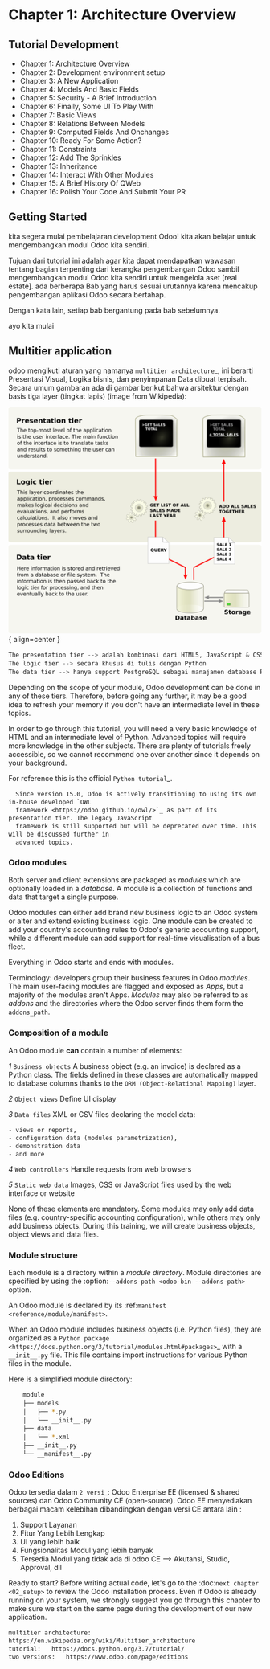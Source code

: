 # Chapter 1: Architecture Overview

## Tutorial Development

* Chapter 1: Architecture Overview
* Chapter 2: Development environment setup
* Chapter 3: A New Application
* Chapter 4: Models And Basic Fields
* Chapter 5: Security - A Brief Introduction
* Chapter 6: Finally, Some UI To Play With
* Chapter 7: Basic Views
* Chapter 8: Relations Between Models
* Chapter 9: Computed Fields And Onchanges
* Chapter 10: Ready For Some Action?
* Chapter 11: Constraints
* Chapter 12: Add The Sprinkles
* Chapter 13: Inheritance
* Chapter 14: Interact With Other Modules
* Chapter 15: A Brief History Of QWeb
* Chapter 16: Polish Your Code And Submit Your PR

## Getting Started

kita segera mulai pembelajaran development Odoo! kita akan belajar untuk mengembangkan modul Odoo kita sendiri.

Tujuan dari tutorial ini adalah agar kita dapat mendapatkan wawasan tentang bagian terpenting dari kerangka pengembangan Odoo sambil mengembangkan modul Odoo kita sendiri untuk mengelola aset [real estate]. ada berberapa Bab yang harus sesuai urutannya karena mencakup pengembangan aplikasi Odoo secara bertahap.

Dengan kata lain, setiap bab bergantung pada bab sebelumnya.

ayo kita mulai


## Multitier application


odoo mengikuti aturan yang namanya `multitier architecture`_, ini berarti Presentasi Visual, Logika bisnis, dan penyimpanan Data dibuat terpisah. Secara umum gambaran ada di gambar berikut bahwa arsitektur dengan basis tiga layer (tingkat lapis)
(image from Wikipedia):

![Three-tier architecture](01_architecture/three_tier.svg) { align=center }

``` py linenums="1"
The presentation tier --> adalah kombinasi dari HTML5, JavaScript & CSS.
The logic tier --> secara khusus di tulis dengan Python
The data tier --> hanya support PostgreSQL sebagai manajamen database RDBMS.
```

Depending on the scope of your module, Odoo development can be done in any of these tiers.
Therefore, before going any further, it may be a good idea to refresh your memory if you don't have
an intermediate level in these topics.

In order to go through this tutorial, you will need a very basic knowledge of HTML and an intermediate
level of Python. Advanced topics will require more knowledge in the other subjects. There are
plenty of tutorials freely accessible, so we cannot recommend one over another since it depends
on your background.

For reference this is the official `Python tutorial`_.

```Catatan
  Since version 15.0, Odoo is actively transitioning to using its own in-house developed `OWL
  framework <https://odoo.github.io/owl/>`_ as part of its presentation tier. The legacy JavaScript
  framework is still supported but will be deprecated over time. This will be discussed further in
  advanced topics.
```
### Odoo modules

Both server and client extensions are packaged as *modules* which are
optionally loaded in a *database*. A module is a collection of functions and data that target a
single purpose.

Odoo modules can either add brand new business logic to an Odoo system or
alter and extend existing business logic. One module can be created to add your
country's accounting rules to Odoo's generic accounting support, while
a different module can add support for real-time visualisation of a bus fleet.

Everything in Odoo starts and ends with modules.

Terminology: developers group their business features in Odoo *modules*. The main user-facing
modules are flagged and exposed as *Apps*, but a majority of the modules aren't Apps. *Modules*
may also be referred to as *addons* and the directories where the Odoo server finds them
form the ``addons_path``.

### Composition of a module

An Odoo module **can** contain a number of elements:

*1* `Business objects`
    A business object (e.g. an invoice) is declared as a Python class. The fields defined in these classes are automatically mapped to database columns thanks to the `ORM (Object-Relational Mapping)` layer.

*2* `Object views`
    Define UI display

*3* `Data files`
    XML or CSV files declaring the model data:

    - views or reports,
    - configuration data (modules parametrization),
    - demonstration data
    - and more

*4* `Web controllers`
    Handle requests from web browsers

*5* `Static web data`
    Images, CSS or JavaScript files used by the web interface or website

None of these elements are mandatory. Some modules may only add data files (e.g. country-specific accounting configuration), while others may only add business objects. During this training, we will create business objects, object views and data files.

### Module structure

Each module is a directory within a *module directory*. Module directories
are specified by using the :option:`--addons-path <odoo-bin --addons-path>`
option.

An Odoo module is declared by its :ref:`manifest <reference/module/manifest>`.

When an Odoo module includes business objects (i.e. Python files), they are organized as a
`Python package <https://docs.python.org/3/tutorial/modules.html#packages>`_
with a ``__init__.py`` file. This file contains import instructions for various Python
files in the module.

Here is a simplified module directory:

``` bash title="Direktori Modul"
    module
    ├── models
    │   ├── *.py
    │   └── __init__.py
    ├── data
    │   └── *.xml
    ├── __init__.py
    └── __manifest__.py
```

### Odoo Editions

Odoo tersedia dalam `2 versi`_: Odoo Enterprise EE (licensed & shared sources) dan Odoo Community CE
(open-source). 
Odoo EE menyediakan berbagai macam kelebihan dibandingkan dengan versi CE antara lain :
1. Support Layanan
2. Fitur Yang Lebih Lengkap
3. UI yang lebih baik
4. Fungsionalitas Modul yang lebih banyak
5. Tersedia Modul yang tidak ada di odoo CE --> Akutansi, Studio, Approval, dll
   

Ready to start? Before writing actual code, let's go to the :doc:`next chapter <02_setup>` to review
the Odoo installation process. Even if Odoo is already running on your system, we strongly suggest
you go through this chapter to make sure we start on the same page during the development of our new
application.

```linenums="1"
multitier architecture: https://en.wikipedia.org/wiki/Multitier_architecture
tutorial:   https://docs.python.org/3.7/tutorial/
two versions:   https://www.odoo.com/page/editions
```